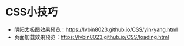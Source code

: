 # CSS小技巧
- 阴阳太极图效果预览：https://lvbin8023.github.io/CSS/yin-yang.html
- 页面加载效果预览：https://lvbin8023.github.io/CSS/loading.html

